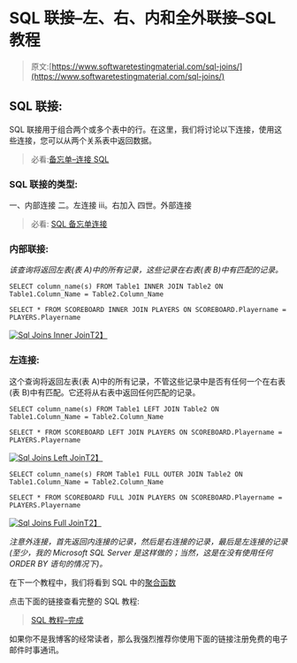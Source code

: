 # SQL 联接–左、右、内和全外联接–SQL 教程

> 原文:[https://www.softwaretestingmaterial.com/sql-joins/](https://www.softwaretestingmaterial.com/sql-joins/)

## SQL 联接:

SQL 联接用于组合两个或多个表中的行。在这里，我们将讨论以下连接，使用这些连接，您可以从两个关系表中返回数据。

> 必看:[备忘单–连接 SQL](https://www.softwaretestingmaterial.com/sql-joins-cheat-sheet/)

### SQL 联接的类型:

一、内部连接
二。左连接
iii。右加入
四世。外部连接

> 必看: [SQL 备忘单连接](https://www.softwaretestingmaterial.com/sql-joins-cheat-sheet/)

### 内部联接:

*该查询将返回左表(表 A)中的所有记录，这些记录在右表(表 B)中有匹配的记录。*

```
SELECT column_name(s) FROM Table1 INNER JOIN Table2 ON Table1.Column_Name = Table2.Column_Name
```

```
SELECT * FROM SCOREBOARD INNER JOIN PLAYERS ON SCOREBOARD.Playername =
PLAYERS.Playername
```

[![Sql Joins Inner Join](../Images/ba1ef42f3bdd85c78cf378e0d6aaa09b.png "Sql Joins Inner Join")T2】](https://www.softwaretestingmaterial.com/wp-content/uploads/2017/02/sql-joins-inner-join.png)

### 左连接:

这个查询将返回左表(表 A)中的所有记录，不管这些记录中是否有任何一个在右表(表 B)中有匹配。它还将从右表中返回任何匹配的记录。

```
SELECT column_name(s) FROM Table1 LEFT JOIN Table2 ON Table1.Column_Name = Table2.Column_Name
```

```
SELECT * FROM SCOREBOARD LEFT JOIN PLAYERS ON SCOREBOARD.Playername =
PLAYERS.Playername
```

[![Sql Joins Left Join](../Images/ba1ef42f3bdd85c78cf378e0d6aaa09b.png "Sql Joins Left Join")T2】](https://www.softwaretestingmaterial.com/wp-content/uploads/2017/02/sql-joins-left-join.png)

```
SELECT column_name(s) FROM Table1 FULL OUTER JOIN Table2 ON Table1.Column_Name = Table2.Column_Name
```

```
SELECT * FROM SCOREBOARD FULL JOIN PLAYERS ON SCOREBOARD.Playername =
PLAYERS.Playername
```

[![Sql Joins Full Join](../Images/c7d0ce7f02c5155c1791d678a1319235.png "Sql Joins Full Join")T2】](https://www.softwaretestingmaterial.com/wp-content/uploads/2017/02/sql-joins-full-join.png)

*注意外连接，首先返回内连接的记录，然后是右连接的记录，最后是左连接的记录(至少，我的 Microsoft SQL Server 是这样做的；当然，这是在没有使用任何 ORDER BY 语句的情况下)。*

在下一个教程中，我们将看到 SQL 中的[聚合函数](https://www.softwaretestingmaterial.com/sql-aggregate-functions/)

点击下面的链接查看完整的 SQL 教程:

> [SQL 教程–完成](https://www.softwaretestingmaterial.com/sql-tutorial-complete/)

如果你不是我博客的经常读者，那么我强烈推荐你使用下面的链接注册免费的电子邮件时事通讯。